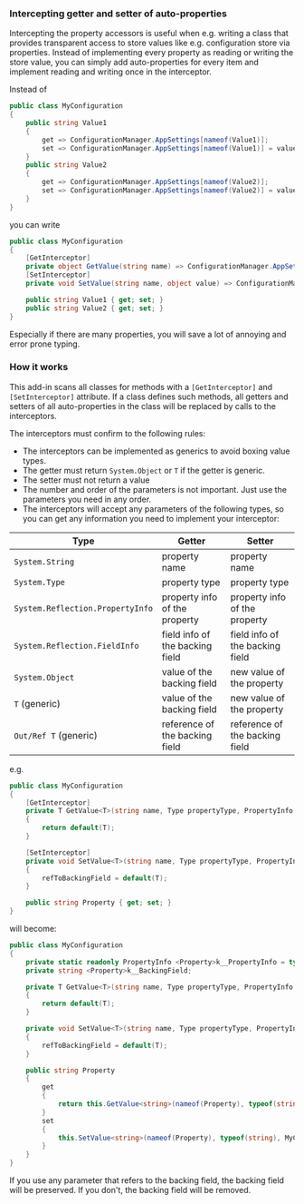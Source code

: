 ### Intercepting getter and setter of auto-properties

Intercepting the property accessors is useful when e.g. writing a class that provides 
transparent access to store values like e.g. configuration store via properties. 
Instead of implementing every property as reading or writing the store value, 
you can simply add auto-properties for every item and implement reading and writing once in the interceptor.


Instead of 
```C#
public class MyConfiguration
{
    public string Value1
    {
        get => ConfigurationManager.AppSettings[nameof(Value1)];
        set => ConfigurationManager.AppSettings[nameof(Value1)] = value;
    }
    public string Value2
    {
        get => ConfigurationManager.AppSettings[nameof(Value2)];
        set => ConfigurationManager.AppSettings[nameof(Value2)] = value;
    }
}
```
you can write 
```C#
public class MyConfiguration
{
    [GetInterceptor]
    private object GetValue(string name) => ConfigurationManager.AppSettings[name];
    [SetInterceptor]
    private void SetValue(string name, object value) => ConfigurationManager.AppSettings[name] = value?.ToString();

    public string Value1 { get; set; }
    public string Value2 { get; set; }
}
```

Especially if there are many properties, you will save a lot of annoying and error prone typing.

### How it works

This add-in scans all classes for methods with a `[GetInterceptor]` and `[SetInterceptor]` attribute. If a class defines such methods, all getters and setters of all auto-properties in the class will be replaced by calls to the interceptors.

The interceptors must confirm to the following rules:

- The interceptors can be implemented as generics to avoid boxing value types.
- The getter must return `System.Object` or `T` if the getter is generic.
- The setter must not return a value
- The number and order of the parameters is not important. Just use the parameters you need in any order.
- The interceptors will accept any parameters of the following types, so you can get any information you need to implement your interceptor:

| Type                                  | Getter                              | Setter                              |
|---------------------------------------|-------------------------------------|-------------------------------------|
| `System.String`                     | property name                       | property name                       |
| `System.Type`                       | property type                       | property type                       | 
| `System.Reflection.PropertyInfo`  | property info of the property       | property info of the property       |
| `System.Reflection.FieldInfo`     | field info of the backing field     | field info of the backing field     |
| `System.Object`                     | value of the backing field          | new value of the property           |
| `T` (generic)                         | value of the backing field          | new value of the property          |
| `Out/Ref T` (generic)                | reference of the backing field      | reference of the backing field      |


e.g.
```C#
public class MyConfiguration
{
    [GetInterceptor]
    private T GetValue<T>(string name, Type propertyType, PropertyInfo propertyInfo, FieldInfo fieldInfo, object fieldValue, T genricFieldValue, ref T refToBackingField)
    {
        return default(T);
    }

    [SetInterceptor]
    private void SetValue<T>(string name, Type propertyType, PropertyInfo propertyInfo, FieldInfo fieldInfo, object newValue, T genricNewValue, out T refToBackingField)
    {
        refToBackingField = default(T);
    }

    public string Property { get; set; }
}
```

will become:
```C#
public class MyConfiguration
{
    private static readonly PropertyInfo <Property>k__PropertyInfo = typeof(MyConfiguration).GetProperty(nameof(Property));
    private string <Property>k__BackingField;

    private T GetValue<T>(string name, Type propertyType, PropertyInfo propertyInfo, FieldInfo fieldInfo, object fieldValue, T genricFieldValue, ref T refToBackingField)
    {
        return default(T);
    }

    private void SetValue<T>(string name, Type propertyType, PropertyInfo propertyInfo, FieldInfo fieldInfo, object newValue, T genricNewValue, out T refToBackingField)
    {
        refToBackingField = default(T);
    }

    public string Property
    {
        get
        {
            return this.GetValue<string>(nameof(Property), typeof(string), MyConfiguration.<Property>k__PropertyInfo, FieldInfo.GetFieldFromHandle(__fieldref(MyConfiguration.<Property>k__BackingField)), (object)this.<Property>k__BackingField, this.<Property>k__BackingField, ref this.<Property>k__BackingField);
        }
        set
        {
            this.SetValue<string>(nameof(Property), typeof(string), MyConfiguration.<Property>k__PropertyInfo, FieldInfo.GetFieldFromHandle(__fieldref(MyConfiguration.<Property>k__BackingField)), (object)value, value, out this.<Property>k__BackingField);
        }
    }
}
```

If you use any parameter that refers to the backing field, the backing field will be preserved. If you don't, the backing field will be removed.
